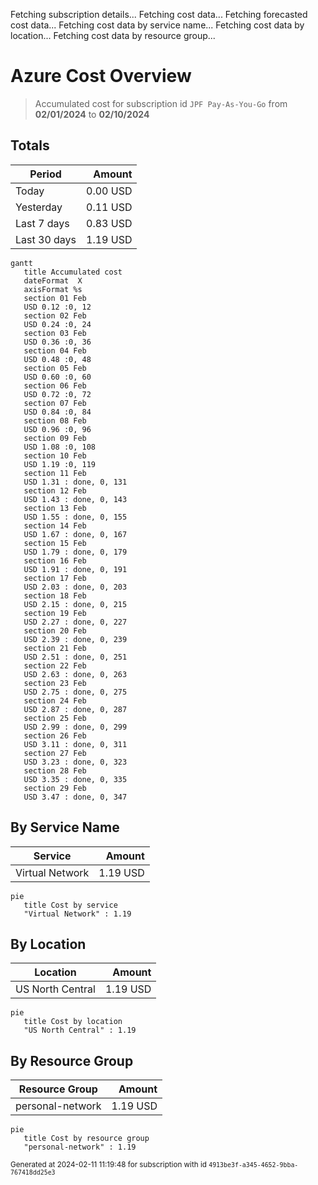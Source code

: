 Fetching subscription details...
Fetching cost data...
Fetching forecasted cost data...
Fetching cost data by service name...
Fetching cost data by location...
Fetching cost data by resource group...
# Azure Cost Overview

> Accumulated cost for subscription id `JPF Pay-As-You-Go` from **02/01/2024** to **02/10/2024**

## Totals

|Period|Amount|
|---|---:|
|Today|0.00 USD|
|Yesterday|0.11 USD|
|Last 7 days|0.83 USD|
|Last 30 days|1.19 USD|

```mermaid
gantt
   title Accumulated cost
   dateFormat  X
   axisFormat %s
   section 01 Feb
   USD 0.12 :0, 12
   section 02 Feb
   USD 0.24 :0, 24
   section 03 Feb
   USD 0.36 :0, 36
   section 04 Feb
   USD 0.48 :0, 48
   section 05 Feb
   USD 0.60 :0, 60
   section 06 Feb
   USD 0.72 :0, 72
   section 07 Feb
   USD 0.84 :0, 84
   section 08 Feb
   USD 0.96 :0, 96
   section 09 Feb
   USD 1.08 :0, 108
   section 10 Feb
   USD 1.19 :0, 119
   section 11 Feb
   USD 1.31 : done, 0, 131
   section 12 Feb
   USD 1.43 : done, 0, 143
   section 13 Feb
   USD 1.55 : done, 0, 155
   section 14 Feb
   USD 1.67 : done, 0, 167
   section 15 Feb
   USD 1.79 : done, 0, 179
   section 16 Feb
   USD 1.91 : done, 0, 191
   section 17 Feb
   USD 2.03 : done, 0, 203
   section 18 Feb
   USD 2.15 : done, 0, 215
   section 19 Feb
   USD 2.27 : done, 0, 227
   section 20 Feb
   USD 2.39 : done, 0, 239
   section 21 Feb
   USD 2.51 : done, 0, 251
   section 22 Feb
   USD 2.63 : done, 0, 263
   section 23 Feb
   USD 2.75 : done, 0, 275
   section 24 Feb
   USD 2.87 : done, 0, 287
   section 25 Feb
   USD 2.99 : done, 0, 299
   section 26 Feb
   USD 3.11 : done, 0, 311
   section 27 Feb
   USD 3.23 : done, 0, 323
   section 28 Feb
   USD 3.35 : done, 0, 335
   section 29 Feb
   USD 3.47 : done, 0, 347
```

## By Service Name

|Service|Amount|
|---|---:|
|Virtual Network|1.19 USD|

```mermaid
pie
   title Cost by service
   "Virtual Network" : 1.19
```

## By Location

|Location|Amount|
|---|---:|
|US North Central|1.19 USD|

```mermaid
pie
   title Cost by location
   "US North Central" : 1.19
```

## By Resource Group

|Resource Group|Amount|
|---|---:|
|personal-network|1.19 USD|

```mermaid
pie
   title Cost by resource group
   "personal-network" : 1.19
```

<sup>Generated at 2024-02-11 11:19:48 for subscription with id `4913be3f-a345-4652-9bba-767418dd25e3`</sup>
